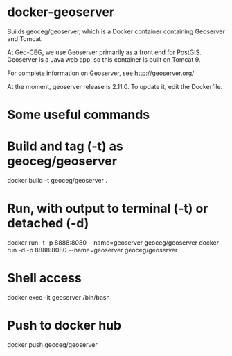 # docker-geoserver
Builds geoceg/geoserver, which is a Docker container containing Geoserver and Tomcat.

At Geo-CEG, we use Geoserver primarily as a front end for PostGIS.
Geoserver is a Java web app, so this container is built on Tomcat 9.

For complete information on Geoserver, see http://geoserver.org/

At the moment, geoserver release is 2.11.0.
To update it, edit the Dockerfile.

# Some useful commands

 # Build and tag (-t) as geoceg/geoserver
 docker build -t geoceg/geoserver .

 # Run, with output to terminal (-t) or detached (-d)
 docker run -t -p 8888:8080 --name=geoserver geoceg/geoserver
 docker run -d -p 8888:8080 --name=geoserver geoceg/geoserver

 # Shell access
 docker exec -it geoserver /bin/bash

 # Push to docker hub
 docker push geoceg/geoserver

